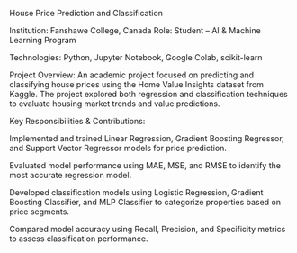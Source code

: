 House Price Prediction and Classification

Institution: Fanshawe College, Canada 
Role: Student – AI & Machine Learning Program

Technologies: Python, Jupyter Notebook, Google Colab, scikit-learn

Project Overview:
An academic project focused on predicting and classifying house prices using the Home Value Insights dataset from Kaggle. The project explored both regression and classification techniques to evaluate housing market trends and value predictions.

Key Responsibilities & Contributions:

Implemented and trained Linear Regression, Gradient Boosting Regressor, and Support Vector Regressor models for price prediction.

Evaluated model performance using MAE, MSE, and RMSE to identify the most accurate regression model.

Developed classification models using Logistic Regression, Gradient Boosting Classifier, and MLP Classifier to categorize properties based on price segments.

Compared model accuracy using Recall, Precision, and Specificity metrics to assess classification performance.
